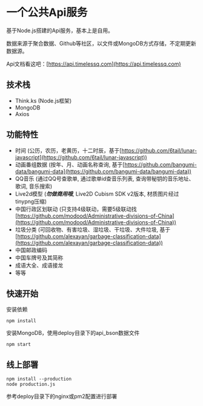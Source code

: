 # 一个公共Api服务

基于Node.js搭建的Api服务，基本上是自用。

数据来源于聚合数据、Github等社区，以文件或MongoDB方式存储，不定期更新数据源。

Api文档看这吧：[https://api.timelessq.com](https://api.timelessq.com)

## 技术栈

- Think.ks (Node.js框架)
- MongoDB
- Axios

## 功能特性
- 时间 (公历，农历，老黄历，十二时辰，基于[https://github.com/6tail/lunar-javascript](https://github.com/6tail/lunar-javascript))
- 动画番组数据 (按年、月、动画名称查询, 基于[https://github.com/bangumi-data/bangumi-data](https://github.com/bangumi-data/bangumi-data))
- QQ音乐 (通过QQ号查歌单, 通过歌单id查音乐列表, 查询带秘钥的音乐地址、歌词, 音乐搜索)
- Live2d模型 (***勿做商用哦***, Live2D Cubism SDK v2版本, 材质图片经过tinypng压缩)
- 中国行政区划联动 (只支持4级联动，需要5级联动找[https://github.com/modood/Administrative-divisions-of-China](https://github.com/modood/Administrative-divisions-of-China))
- 垃圾分类 (可回收物、有害垃圾、湿垃圾、干垃圾、大件垃圾, 基于[https://github.com/alexayan/garbage-classification-data](https://github.com/alexayan/garbage-classification-data))
- 中国邮政编码
- 中国车牌号及其简称
- 成语大全、成语接龙
- 等等

## 快速开始
安装依赖
```
npm install
```
安装MongoDB，使用deploy目录下的api_bson数据文件

```
npm start
```

## 线上部署
```
npm install --production
node production.js
```

参考deploy目录下的nginx或pm2配置进行部署